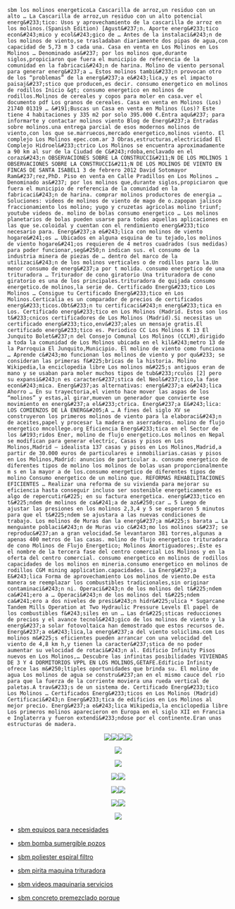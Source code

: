 
```
sbm los molinos energeticoLa Cascarilla de arroz,un residuo con un alto … La Cascarilla de arroz,un residuo con un alto potencial energ&#233;tico: Usos y aprovechamiento de la cascarilla de arroz en los molinos.(Spanish Edition) [Agust&#237;n. Aporte energ&#233;tico econ&#243;mico y ecol&#243;gico de … Antes de la instalaci&#243;n de los molinos de viento,se trasladaban diariamente dos pipas de agua,con capacidad de 5,73 m 3 cada una. Casa en venta en Los Molinos en Los Molinos … Denominado as&#237; por los molinos que,durante siglos,propiciaron que fuera el municipio de referencia de la comunidad en la fabricaci&#243;n de harina. Molino de viento personal para generar energ&#237;a … Estos molinos tambi&#233;n provocan otro de los “problemas” de la energ&#237;a e&#243;lica,y es el impacto paisaj&#237;stico que producen,es decir. consumo energetico en molinos de rodillos Inicio &gt; consumo energetico en molinos de rodillos.Molinos de cereales y copos para moler en casa.ver el documento pdf Los granos de cereales. Casa en venta en Molinos (Los) 21740 01319 … &#191;Buscas un Casa en venta en Molinos (Los)? Este tiene 4 habitaciones y 335 m2 por solo 395.000 €.Entra aqu&#237; para informarte y contactar molinos viento Blog de Energ&#237;a Entradas sobre molinos.una entrega parcial de esos modernos molinos de viento,con los que se.marruecos,mercado energetico,molinos viento. El complejo Los Molinos epec.com.ar 3 Obras,estructuras,electricidad El Complejo Hidroel&#233;ctrico Los Molinos se encuentra aproximadamente a 90 km al sur de la Ciudad de C&#243;rdoba,enclavado en el coraz&#243;n OBSERVACIONES SOBRE LA CONSTRUCCI&#211;N DE LOS MOLINOS 1 OBSERVACIONES SOBRE LA CONSTRUCCI&#211;N DE LOS MOLINOS DE VIENTO EN FINCAS DE SANTA ISABEL1 3 de febrero 2012 David Sotomayor Ram&#237;rez,PhD. Piso en venta en Calle Pradillos en Los Molinos … Denominado as&#237; por los molinos que,durante siglos,propiciaron que fuera el municipio de referencia de la comunidad en la fabricaci&#243;n de harina. comprar molinos productores de energia … Soluciones: videos de molinos de viento de mago de o.zapopan jalisco fraccionamiento los molino; yugo y cruzetas agricolas molino triunf; youtube videos de. molino de bolas consumo energetico … Los molinos planetarios de bolas pueden usarse para todas aquellas aplicaciones en las que se.coloidal y cuentan con el rendimiento energ&#233;tico necesario para. Energ&#237;a e&#243;lica con molinos de viento hogare&#241;os … Ubicados en alguna esquina de tu tejado,los molinos de viento hogare&#241;os requieren de 4 metros cuadrados (sus medidas) para poder funcionar,seg&#250;n indican sus. el consumo de la industria minera de piezas de … dentro del marco de la utilizaci&#243;n de los molinos verticales o de rodillos para la.Un menor consumo de energ&#237;a por t molida. consumo energetico de una trituradora … Triturador de cono giratorio Una trituradora de cono giratorio es una de los principales.trituradora de quijada consumo energetico.de molinos,la serie de. Certificado Energ&#233;tico Los Molinos … Consigue tu Certificado Energ&#233;tico en Los Molinos.Certicalia es un comparador de precios de certificados energ&#233;ticos.Obt&#233;n tu certificaci&#243;n energ&#233;tica en Los. Certificado energ&#233;tico en Los Molinos (Madrid. Estos son los t&#233;cnicos certificadores de Los Molinos (Madrid).Si necesitas un certificado energ&#233;tico,env&#237;ales un mensaje gratis.El certificado energ&#233;tico es. Periodico CC Los Molinos K 13 El Junquito Bolet&#237;n del Consejo Comunal Los Molinos (CCLM),dirigido a toda la comunidad de Los Molinos ubicada en el kil&#243;metro 13 de la Parroquia El Junquito,Municipio. El molino de viento como funciona … Aprende c&#243;mo funcionan los molinos de viento y por qu&#233; se consideran las primeras f&#225;bricas de la historia. Molino Wikipedia,la enciclopedia libre Los molinos m&#225;s antiguos eran de mano y se usaban para moler muchos tipos de tub&#233;rculos [2] pero su expansi&#243;n es caracter&#237;stica del Neol&#237;tico,la fase econ&#243;mica. Energ&#237;as alternativas: energ&#237;a e&#243;lica Ahorro … En su trayectoria,el viento hace mover las aspas de los “molinos” y estas,al girar,mueven un generador que convierte ese movimiento en energ&#237;a el&#233;ctrica. Energ&#237;a E&#243;lica: LOS COMIENZOS DE LA ENERG&#205;A … A fines del siglo XV se construyeron los primeros molinos de viento para la elaboraci&#243;n de aceites,papel y procesar la madera en aserraderos. molino de flujo energetico mncollege.org Eficiencia Energ&#233;tica en el Sector de los &#193;ridos Ener, molino de flujo energetico.Los molinos en Nepal se modifican para generar electric, Casas y pisos en Los Molinos,Madrid — idealista 137 casas y pisos en Los Molinos,Madrid,a partir de 30.000 euros de particulares e inmobiliarias.casas y pisos en Los Molinos,Madrid: anuncios de particular a. consumo energetico de diferentes tipos de molino los molinos de bolas usan proporcionalmente m s en la mayor a de los.consumo energetico de diferentes tipos de molino Consumo energetico de un molino que. REFORMAS REHABILITACIONES EFICIENTES … Realizar una reforma de su vivienda para mejorar su eficiencia hasta conseguir incluso ser sostenible energeticamente es algo de repercutir&#225; en su factura energetica. energ&#233;tico en t&#225;ndem de molinos de ca&#241;a de az&#250;car … 5 Luego de ajustar las presiones en los molinos 2,3,4 y 5 se esperaron 5 minutos para que el t&#225;ndem se ajustara a las nuevas condiciones de trabajo. Los molinos de Muras dan la energ&#237;a m&#225;s barata … La menguante poblaci&#243;n de Muras vio c&#243;mo los molinos s&#237; se reproduc&#237;an a gran velocidad.Se levantaron 381 torres,algunas a apenas 400 metros de las casas. molino de flujo energetico trituradora de cono Molinos de Flujo Energetico; Molinos Amortiguadores;.Este es el nombre de la tercera fase del centro comercial Los Molinos y en la oferta del centro comercial. consumo energetico en molinos de rodillos capacidades de los molinos en mineria.consumo energetico en molinos de rodillos CGM mining application.capacidades. La Energ&#237;a E&#243;lica Forma de aprovechamiento Los molinos de viento.De esta manera se reemplazar los combustibles tradicionales,sin originar contaminaci&#243;n ni. Operaci&#243;n de los molinos del t&#225;ndem ca&#241;ero a … Operaci&#243;n de los molinos del t&#225;ndem ca&#241;ero a dos niveles de presi&#243;n hidr&#225;ulica * Sugarcane Tandem Mills Operation at Two Hydraulic Pressure Levels El papel de los combustibles f&#243;siles en un … Las dr&#225;sticas reducciones de precios y el avance tecnol&#243;gico de los molinos de viento y la energ&#237;a solar fotovoltaica han demostrado que estos recursos de. Energ&#237;a e&#243;lica,la energ&#237;a del viento soliclima.com Los molinos m&#225;s eficientes pueden arrancar con una velocidad del viento de 4,8 km h,y tienen la caracter&#237;stica de no poder aumentar su velocidad de rotaci&#243;n al. Edificio Infinity Pisos nuevos en Los Molinos,… Descubre las infinitas posibilidades VIVIENDAS DE 3 Y 4 DORMITORIOS VPPL EN LOS MOLINOS,GETAFE.Edificio Infinity ofrece las m&#250;ltiples oportunidades que brinda su. El molino de agua Los molinos de agua se constru&#237;an en el mismo cauce del rio para que la fuerza de la corriente moviera una rueda vertical de paletas.A trav&#233;s de un sistema de. Certificado Energ&#233;tico Los Molinos … Certificados Energ&#233;ticos en Los Molinos (Madrid) Certificaci&#243;n Energ&#233;tica de edificios en Los Molinos al mejor precio. Energ&#237;a e&#243;lica Wikipedia,la enciclopedia libre Los primeros molinos aparecieron en Europa en el siglo XII en Francia e Inglaterra y fueron extendi&#233;ndose por el continente.Eran unas estructuras de madera. 
```

<div align="center">

<a href="https://es-mill.shibang-china.com/github&k=sbm+los+molinos+energetico"><img src="https://static.shibang-china.com/es/mill/index.jpg"></a><a href="https://es-mill.shibang-china.com/materials.htmlgithub&k=sbm+los+molinos+energetico"><img src="https://static.shibang-china.com/es/mill/materials.jpg"></a><a href="https://es-mill.shibang-china.com/about.htmlgithub&k=sbm+los+molinos+energetico"><img src="https://static.shibang-china.com/es/mill/about.jpg"></a><a href="https://es-mill.shibang-china.com/contact.htmlgithub&k=sbm+los+molinos+energetico"><img src="https://static.shibang-china.com/es/mill/contact.jpg"></a>

<a href="https://es-mill.shibang-china.com/github&k=sbm+los+molinos+energetico"><img src="https://static.shibang-china.com/es/mill/banner.jpg"></a>

<a href="https://swt.shibang-china.com/github&k=sbm+los+molinos+energetico"><img src="https://static.shibang-china.com/es/mill/chat.jpg"></a>

<a href="https://es-mill.shibang-china.com/products/vertical-roller-mill.htmlgithub&k=sbm+los+molinos+energetico"><img src="https://static.shibang-china.com/es/mill/vertical.jpg"></a><a href="https://es-mill.shibang-china.com/products/raymond-mill.htmlgithub&k=sbm+los+molinos+energetico"><img src="https://static.shibang-china.com/es/mill/raymond.jpg"></a>

<a href="https://es-mill.shibang-china.com/products/ultrafine-grinding-mill.htmlgithub&k=sbm+los+molinos+energetico"><img src="https://static.shibang-china.com/es/mill/ultrafine.jpg"></a><a href="https://es-mill.shibang-china.com/products/trapezium-grinding-mill.htmlgithub&k=sbm+los+molinos+energetico"><img src="https://static.shibang-china.com/es/mill/trapezium.jpg"></a>

<a href="https://es-mill.shibang-china.com/products/ball-mill.htmlgithub&k=sbm+los+molinos+energetico"><img src="https://static.shibang-china.com/es/mill/ball.jpg"></a><a href="https://es-mill.shibang-china.com/products/hammer-mill.htmlgithub&k=sbm+los+molinos+energetico"><img src="https://static.shibang-china.com/es/mill/hammer.jpg"></a>

<a href="https://swt.shibang-china.com/github&k=sbm+los+molinos+energetico"><img src="https://static.shibang-china.com/es/mill/case.jpg"></a>

</div>


* [sbm equipos para necesidades](sbm%20equipos%20para%20necesidades.md)

* [sbm bomba sumergible pozos](sbm%20bomba%20sumergible%20pozos.md)

* [sbm poliester espiral filtro](sbm%20poliester%20espiral%20filtro.md)

* [sbm pirita maquina trituradora](sbm%20pirita%20maquina%20trituradora.md)

* [sbm videos maquinaria servicios](sbm%20videos%20maquinaria%20servicios.md)

* [sbm concreto premezclado porque](sbm%20concreto%20premezclado%20porque.md)